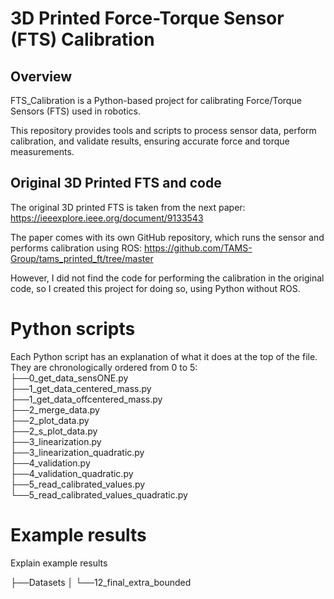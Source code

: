 # 3D Printed Force-Torque Sensor (FTS) Calibration

## Overview
FTS_Calibration is a Python-based project for calibrating Force/Torque Sensors (FTS) used in robotics.

This repository provides tools and scripts to process sensor data, perform calibration, and validate results, ensuring accurate force and torque measurements.

## Original 3D Printed FTS and code
The original 3D printed FTS is taken from the next paper: https://ieeexplore.ieee.org/document/9133543

The paper comes with its own GitHub repository, which runs the sensor and performs calibration using ROS: https://github.com/TAMS-Group/tams_printed_ft/tree/master

However, I did not find the code for performing the calibration in the original code, so I created this project for doing so, using Python without ROS.

# Python scripts
Each Python script has an explanation of what it does at the top of the file.
They are chronologically ordered from 0 to 5:  
├──0_get_data_sensONE.py  
├──1_get_data_centered_mass.py  
├──1_get_data_offcentered_mass.py  
├──2_merge_data.py    
├──2_plot_data.py  
├──2_s_plot_data.py   
├──3_linearization.py   
├──3_linearization_quadratic.py    
├──4_validation.py   
├──4_validation_quadratic.py   
├──5_read_calibrated_values.py   
└──5_read_calibrated_values_quadratic.py

# Example results
Explain example results

├──Datasets
│  └──12_final_extra_bounded  
